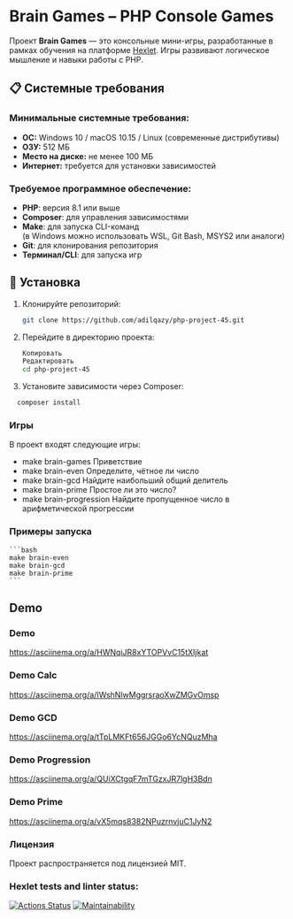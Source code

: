 # Brain Games – PHP Console Games

Проект **Brain Games** — это консольные мини-игры, разработанные в рамках обучения на платформе [Hexlet](https://ru.hexlet.io). Игры развивают логическое мышление и навыки работы с PHP.

## 📋 Системные требования

### Минимальные системные требования:

- **ОС:** Windows 10 / macOS 10.15 / Linux (современные дистрибутивы)
- **ОЗУ:** 512 МБ
- **Место на диске:** не менее 100 МБ
- **Интернет:** требуется для установки зависимостей

### Требуемое программное обеспечение:

- **PHP**: версия 8.1 или выше
- **Composer**: для управления зависимостями
- **Make**: для запуска CLI-команд  
  (в Windows можно использовать WSL, Git Bash, MSYS2 или аналоги)
- **Git**: для клонирования репозитория
- **Терминал/CLI**: для запуска игр

## 🚀 Установка

1. Клонируйте репозиторий:

   ```bash
   git clone https://github.com/adilqazy/php-project-45.git
   ```
2. Перейдите в директорию проекта:

      ```bash
    Копировать
    Редактировать
    cd php-project-45
      ```

3. Установите зависимости через Composer:

  ```bash
    composer install
  ```

### Игры
В проект входят следующие игры:

* make brain-games	Приветствие
* make brain-even	Определите, чётное ли число
* make brain-gcd	Найдите наибольший общий делитель
* make brain-prime	Простое ли это число?
* make brain-progression	Найдите пропущенное число в арифметической прогрессии

### Примеры запуска
    ```bash
    make brain-even
    make brain-gcd
    make brain-prime
    ```

## Demo
### Demo
https://asciinema.org/a/HWNqiJR8xYTOPVvC15tXIjkat  
### Demo Calc
https://asciinema.org/a/IWshNlwMggrsraoXwZMGvOmsp  
### Demo GCD
https://asciinema.org/a/tTpLMKFt656JGGo6YcNQuzMha  
### Demo Progression
https://asciinema.org/a/QUiXCtgqF7mTGzxJR7lgH3Bdn  
### Demo Prime
https://asciinema.org/a/vX5mqs8382NPuzrnvjuC1JyN2  

### Лицензия
Проект распространяется под лицензией MIT.

### Hexlet tests and linter status:
[![Actions Status](https://github.com/adilqazy/php-project-45/actions/workflows/hexlet-check.yml/badge.svg)](https://github.com/adilqazy/php-project-45/actions)
[![Maintainability](https://api.codeclimate.com/v1/badges/c366048874fde8ce9587/maintainability)](https://codeclimate.com/github/adilqazy/php-project-45/maintainability)